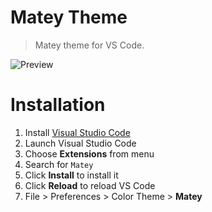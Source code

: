 # Matey Theme

> Matey theme for VS Code.

![Preview](images/preview.gif)

# Installation

1. Install [Visual Studio Code](https://code.visualstudio.com/)
2. Launch Visual Studio Code
3. Choose **Extensions** from menu
4. Search for `Matey`
5. Click **Install** to install it
6. Click **Reload** to reload VS Code
7. File > Preferences > Color Theme > **Matey**
